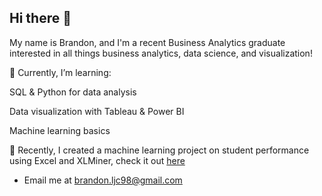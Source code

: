 ## Hi there 👋

My name is Brandon, and I'm a recent Business Analytics graduate interested in all things business analytics, data science, and visualization!

🌱 Currently, I’m learning:

SQL & Python for data analysis

Data visualization with Tableau & Power BI

Machine learning basics

🔭 Recently, I created a machine learning project on student performance using Excel and XLMiner, check it out [here](https://github.com/brandonmendoza1/highschool-performance-predictive-model)

- Email me at brandon.ljc98@gmail.com

<!--
**brandonmendoza1/brandonmendoza1** is a ✨ _special_ ✨ repository because its `README.md` (this file) appears on your GitHub profile.

Here are some ideas to get you started:

- 🔭 I’m currently working on ...
- 🌱 I’m currently learning ...
- 👯 I’m looking to collaborate on ...
- 🤔 I’m looking for help with ...
- 💬 Ask me about ...
- 📫 How to reach me: ...
- 😄 Pronouns: ...
- ⚡ Fun fact: ...
-->
